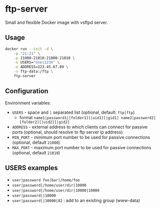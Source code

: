 # ftp-server

Small and flexible Docker image with vsftpd server.

## Usage

```bash
docker run --init -d \
    -p "21:21" \
    -p 21000-21010:21000-21010 \
    -e USERS="one|1234" \
    -e ADDRESS=123.45.67.89 \
    -v ftp-data:/ftp \
    ftp-server
```

## Configuration

Environment variables:

- `USERS` - space and `|` separated list (optional, default: `ftp|ftp`)
  - format `name1|password1|[folder1][|uid1][|gid1] name2|password2|[folder2][|uid2][|gid2]`
- `ADDRESS` - external address to which clients can connect for passive ports (optional, should resolve to ftp server ip address)
- `MIN_PORT` - minimum port number to be used for passive connections (optional, default `21000`)
- `MAX_PORT` - maximum port number to be used for passive connections (optional, default `21010`)

## USERS examples

- `user|password foo|bar|/home/foo`
- `user|password|/home/user/dir|10000`
- `user|password|/home/user/dir|10000|10000`
- `user|password||10000`
- `user|password||10000|82` : add to an existing group (www-data)
